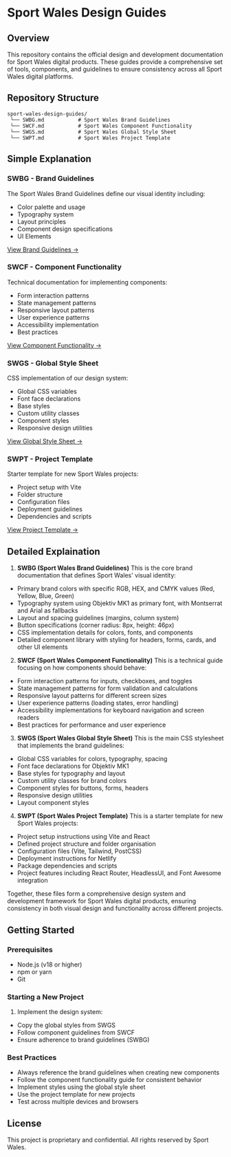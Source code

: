 # Sport Wales Design Guides

## Overview
This repository contains the official design and development documentation for Sport Wales digital products. These guides provide a comprehensive set of tools, components, and guidelines to ensure consistency across all Sport Wales digital platforms.

## Repository Structure
```
sport-wales-design-guides/
 └── SWBG.md           # Sport Wales Brand Guidelines
 └── SWCF.md           # Sport Wales Component Functionality
 └── SWGS.md           # Sport Wales Global Style Sheet
 └── SWPT.md           # Sport Wales Project Template
```

## Simple Explanation 

### SWBG - Brand Guidelines
The Sport Wales Brand Guidelines define our visual identity including:
- Color palette and usage
- Typography system
- Layout principles
- Component design specifications
- UI Elements

[View Brand Guidelines →](./docs/SWBG.md)

### SWCF - Component Functionality
Technical documentation for implementing components:
- Form interaction patterns
- State management patterns
- Responsive layout patterns
- User experience patterns
- Accessibility implementation
- Best practices

[View Component Functionality →](./docs/SWCF.md)

### SWGS - Global Style Sheet
CSS implementation of our design system:
- Global CSS variables
- Font face declarations
- Base styles
- Custom utility classes
- Component styles
- Responsive design utilities

[View Global Style Sheet →](./docs/SWGS.md)

### SWPT - Project Template
Starter template for new Sport Wales projects:
- Project setup with Vite
- Folder structure
- Configuration files
- Deployment guidelines
- Dependencies and scripts

[View Project Template →](./docs/SWPT.md)


## Detailed Explaination 


1. **SWBG (Sport Wales Brand Guidelines)**
This is the core brand documentation that defines Sport Wales' visual identity:
- Primary brand colors with specific RGB, HEX, and CMYK values (Red, Yellow, Blue, Green)
- Typography system using Objektiv MK1 as primary font, with Montserrat and Arial as fallbacks
- Layout and spacing guidelines (margins, column system)
- Button specifications (corner radius: 8px, height: 46px)
- CSS implementation details for colors, fonts, and components
- Detailed component library with styling for headers, forms, cards, and other UI elements

2. **SWCF (Sport Wales Component Functionality)**
This is a technical guide focusing on how components should behave:
- Form interaction patterns for inputs, checkboxes, and toggles
- State management patterns for form validation and calculations
- Responsive layout patterns for different screen sizes
- User experience patterns (loading states, error handling)
- Accessibility implementations for keyboard navigation and screen readers
- Best practices for performance and user experience

3. **SWGS (Sport Wales Global Style Sheet)**
This is the main CSS stylesheet that implements the brand guidelines:
- Global CSS variables for colors, typography, spacing
- Font face declarations for Objektiv MK1
- Base styles for typography and layout
- Custom utility classes for brand colors
- Component styles for buttons, forms, headers
- Responsive design utilities
- Layout component styles

4. **SWPT (Sport Wales Project Template)**
This is a starter template for new Sport Wales projects:
- Project setup instructions using Vite and React
- Defined project structure and folder organisation
- Configuration files (Vite, Tailwind, PostCSS)
- Deployment instructions for Netlify
- Package dependencies and scripts
- Project features including React Router, HeadlessUI, and Font Awesome integration

Together, these files form a comprehensive design system and development framework for Sport Wales digital products, ensuring consistency in both visual design and functionality across different projects.


## Getting Started

### Prerequisites
- Node.js (v18 or higher)
- npm or yarn
- Git

### Starting a New Project
1. Implement the design system:
- Copy the global styles from SWGS
- Follow component guidelines from SWCF
- Ensure adherence to brand guidelines (SWBG)


### Best Practices
- Always reference the brand guidelines when creating new components
- Follow the component functionality guide for consistent behavior
- Implement styles using the global style sheet
- Use the project template for new projects
- Test across multiple devices and browsers


## License
This project is proprietary and confidential. All rights reserved by Sport Wales.
